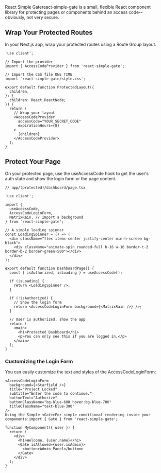 React Simple Gatereact-simple-gate is a small, flexible React component library for protecting pages or components behind an access code-- obviously, not very secure.


## Wrap Your Protected Routes
In your Next.js app, wrap your protected routes using a Route Group layout.

```
'use client';

// Import the provider
import { AccessCodeProvider } from 'react-simple-gate';

// Import the CSS file ONE TIME
import 'react-simple-gate/style.css';

export default function ProtectedLayout({
  children,
}: {
  children: React.ReactNode;
}) {
  return (
    // Wrap your layout
    <AccessCodeProvider
      accessCode="YOUR_SECRET_CODE"
      expirationHours={8}
    >
      {children}
    </AccessCodeProvider>
  );
}
```

## Protect Your Page
On your protected page, use the useAccessCode hook to get the user's auth state and show the login form or the page content.
```
// app/(protected)/dashboard/page.tsx

'use client';

import {
  useAccessCode,
  AccessCodeLoginForm,
  MatrixRain, // Import a background
} from 'react-simple-gate';

// A simple loading spinner
const LoadingSpinner = () => (
  <div className="flex items-center justify-center min-h-screen bg-black">
    <div className="animate-spin rounded-full h-16 w-16 border-t-2 border-b-2 border-green-500"></div>
  </div>
);

export default function DashboardPage() {
  const { isAuthorized, isLoading } = useAccessCode();

  if (isLoading) {
    return <LoadingSpinner />;
  }

  if (!isAuthorized) {
    // Show the login form
    return <AccessCodeLoginForm background={<MatrixRain />} />;
  }

  // User is authorized, show the app
  return (
    <main>
      <h1>Protected Dashboard</h1>
      <p>You can only see this if you are logged in.</p>
    </main>
  );
}
```

### Customizing the Login Form
You can easily customize the text and styles of the AccessCodeLoginForm:
```
<AccessCodeLoginForm
  background={<Starfield />}
  title="Project Locked"
  subtitle="Enter the code to continue."
  buttonText="Authorize"
  buttonClassName="bg-blue-600 hover:bg-blue-700"
  titleClassName="text-blue-300"
/>
Using the Simple <Gate>For simple conditional rendering inside your components:import { Gate } from 'react-simple-gate';

function MyComponent({ user }) {
  return (
    <div>
      <h1>Welcome, {user.name}</h1>
      <Gate isAllowed={user.isAdmin}>
        <button>Admin Panel</button>
      </Gate>
    </div>
  );
}
```


